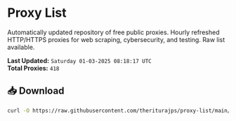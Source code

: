 # Proxy List

Automatically updated repository of free public proxies. Hourly refreshed HTTP/HTTPS proxies for web scraping, cybersecurity, and testing. Raw list available.

**Last Updated:** `Saturday 01-03-2025 08:18:17 UTC`  
**Total Proxies:** `418`

## 📥 Download
```bash
curl -O https://raw.githubusercontent.com/theriturajps/proxy-list/main/proxies.txt
